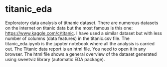 # titanic_eda
Exploratory data analysis of titnanic dataset. There are numerous datasets on the internet on titanic data but the most famous is this one: https://www.kaggle.com/c/titanic. I have used a similar dataset but with less number of columns (data features) in the titanic.csv file.
The titanic_eda.ipynb is the jupyter notebook where all the analysis is carried out. The Titanic data report is an html file. You need to open it in any browser. The html file shows a general overview of the dataset generated using sweetviz library (automatic EDA package).
